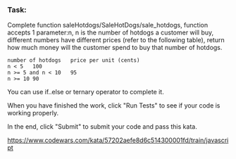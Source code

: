 ### Task:
Complete function saleHotdogs/SaleHotDogs/sale_hotdogs, function accepts 1 parameter:n, n is the number of hotdogs a customer will buy, different numbers have different prices (refer to the following table), return how much money will the customer spend to buy that number of hotdogs.

```
number of hotdogs	price per unit (cents)
n < 5	100
n >= 5 and n < 10	95
n >= 10	90
```
You can use if..else or ternary operator to complete it.

When you have finished the work, click "Run Tests" to see if your code is working properly.

In the end, click "Submit" to submit your code and pass this kata.

https://www.codewars.com/kata/57202aefe8d6c514300001fd/train/javascript